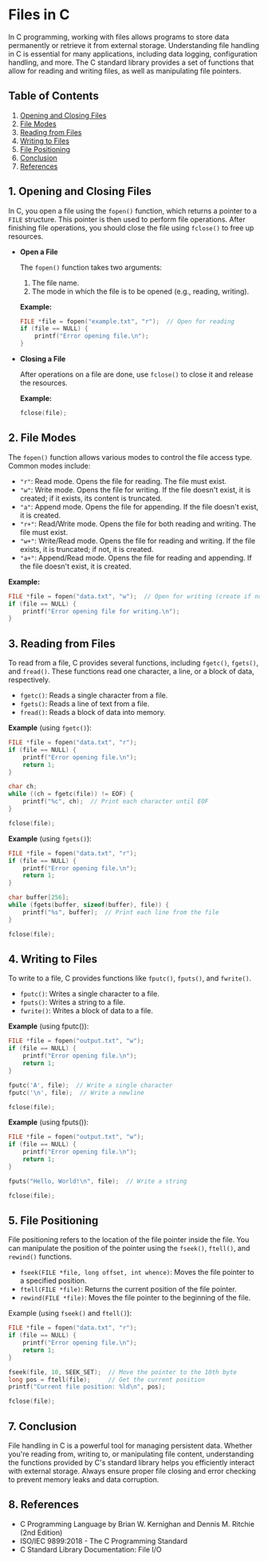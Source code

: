 # Files in C

In C programming, working with files allows programs to store data permanently or retrieve it from external storage. Understanding file handling in C is essential for many applications, including data logging, configuration handling, and more. The C standard library provides a set of functions that allow for reading and writing files, as well as manipulating file pointers.

## Table of Contents

1. [Opening and Closing Files](#1-opening-and-closing-files)
2. [File Modes](#2-file-modes)
3. [Reading from Files](#3-reading-from-files)
4. [Writing to Files](#4-writing-to-files)
5. [File Positioning](#5-file-positioning)
7. [Conclusion](#7-conclusion)
8. [References](#8-references)

## 1. Opening and Closing Files

  In C, you open a file using the `fopen()` function, which returns a pointer to a `FILE` structure. This pointer is then used to perform file operations. After finishing file operations, you should close the file using `fclose()` to free up resources.

  - **Open a File**

    The `fopen()` function takes two arguments:

    1. The file name.
    2. The mode in which the file is to be opened (e.g., reading, writing).

    **Example:**

    ```c
    FILE *file = fopen("example.txt", "r");  // Open for reading
    if (file == NULL) {
        printf("Error opening file.\n");
    }
    ```

  - **Closing a File**

    After operations on a file are done, use `fclose()` to close it and release the resources.

    **Example:**

    ```c
    fclose(file);
    ```

## 2. File Modes

  The `fopen()` function allows various modes to control the file access type. Common modes include:

  - `"r"`: Read mode. Opens the file for reading. The file must exist.
  - `"w"`: Write mode. Opens the file for writing. If the file doesn't exist, it is created; if it exists, its content is truncated.
  - `"a"`: Append mode. Opens the file for appending. If the file doesn't exist, it is created.
  - `"r+"`: Read/Write mode. Opens the file for both reading and writing. The file must exist.
  - `"w+"`: Write/Read mode. Opens the file for reading and writing. If the file exists, it is truncated; if not, it is created.
  - `"a+"`: Append/Read mode. Opens the file for reading and appending. If the file doesn't exist, it is created.

  **Example:**

  ```c
  FILE *file = fopen("data.txt", "w");  // Open for writing (create if not exists)
  if (file == NULL) {
      printf("Error opening file for writing.\n");
  }
  ```

## 3. Reading from Files

  To read from a file, C provides several functions, including `fgetc()`, `fgets()`, and `fread()`. These functions read one character, a line, or a block of data, respectively.

  - `fgetc()`: Reads a single character from a file.
  - `fgets()`: Reads a line of text from a file.
  - `fread()`: Reads a block of data into memory.

  **Example** (using `fgetc()`):

  ```c
  FILE *file = fopen("data.txt", "r");
  if (file == NULL) {
      printf("Error opening file.\n");
      return 1;
  }

  char ch;
  while ((ch = fgetc(file)) != EOF) {
      printf("%c", ch);  // Print each character until EOF
  }

  fclose(file);
  ```

  **Example** (using `fgets()`):

  ```c
  FILE *file = fopen("data.txt", "r");
  if (file == NULL) {
      printf("Error opening file.\n");
      return 1;
  }

  char buffer[256];
  while (fgets(buffer, sizeof(buffer), file)) {
      printf("%s", buffer);  // Print each line from the file
  }

  fclose(file);
  ```

## 4. Writing to Files

  To write to a file, C provides functions like `fputc()`, `fputs()`, and `fwrite()`.

  - `fputc()`: Writes a single character to a file.
  - `fputs()`: Writes a string to a file.
  - `fwrite()`: Writes a block of data to a file.

  **Example** (using fputc()):

  ```c
  FILE *file = fopen("output.txt", "w");
  if (file == NULL) {
      printf("Error opening file.\n");
      return 1;
  }

  fputc('A', file);  // Write a single character
  fputc('\n', file);  // Write a newline

  fclose(file);
  ```

  **Example** (using fputs()):

  ```c
  FILE *file = fopen("output.txt", "w");
  if (file == NULL) {
      printf("Error opening file.\n");
      return 1;
  }

  fputs("Hello, World!\n", file);  // Write a string

  fclose(file);
  ```

## 5. File Positioning

  File positioning refers to the location of the file pointer inside the file. You can manipulate the position of the pointer using the `fseek()`, `ftell()`, and `rewind()` functions.

  - `fseek(FILE *file, long offset, int whence)`: Moves the file pointer to a specified position.
  - `ftell(FILE *file)`: Returns the current position of the file pointer.
  - `rewind(FILE *file)`: Moves the file pointer to the beginning of the file.

  Example (using `fseek()` and `ftell()`):

  ```c
  FILE *file = fopen("data.txt", "r");
  if (file == NULL) {
      printf("Error opening file.\n");
      return 1;
  }

  fseek(file, 10, SEEK_SET);  // Move the pointer to the 10th byte
  long pos = ftell(file);     // Get the current position
  printf("Current file position: %ld\n", pos);

  fclose(file);
  ```

## 7. Conclusion

  File handling in C is a powerful tool for managing persistent data. Whether you're reading from, writing to, or manipulating file content, understanding the functions provided by C's standard library helps you efficiently interact with external storage. Always ensure proper file closing and error checking to prevent memory leaks and data corruption.

## 8. References

  - C Programming Language by Brian W. Kernighan and Dennis M. Ritchie (2nd Edition)
  - ISO/IEC 9899:2018 - The C Programming Standard
  - C Standard Library Documentation: File I/O